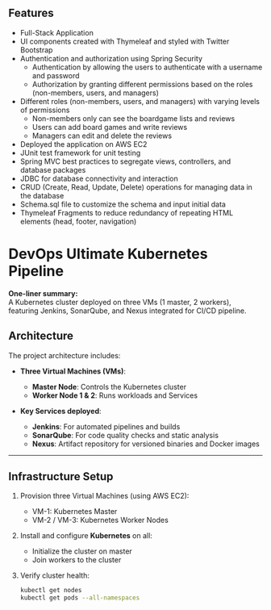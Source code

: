 ## Features

- Full-Stack Application
- UI components created with Thymeleaf and styled with Twitter Bootstrap
- Authentication and authorization using Spring Security
  - Authentication by allowing the users to authenticate with a username and password
  - Authorization by granting different permissions based on the roles (non-members, users, and managers)
- Different roles (non-members, users, and managers) with varying levels of permissions
  - Non-members only can see the boardgame lists and reviews
  - Users can add board games and write reviews
  - Managers can edit and delete the reviews
- Deployed the application on AWS EC2
- JUnit test framework for unit testing
- Spring MVC best practices to segregate views, controllers, and database packages
- JDBC for database connectivity and interaction
- CRUD (Create, Read, Update, Delete) operations for managing data in the database
- Schema.sql file to customize the schema and input initial data
- Thymeleaf Fragments to reduce redundancy of repeating HTML elements (head, footer, navigation)
# DevOps Ultimate Kubernetes Pipeline

**One-liner summary:**  
A Kubernetes cluster deployed on three VMs (1 master, 2 workers), featuring Jenkins, SonarQube, and Nexus integrated for  CI/CD pipeline.


##  Architecture

The project architecture includes:

- **Three Virtual Machines (VMs)**:
  - **Master Node**: Controls the Kubernetes cluster
  - **Worker Node 1 & 2**: Runs workloads and Services

- **Key Services deployed**:
  - **Jenkins**: For automated pipelines and builds
  - **SonarQube**: For code quality checks and static analysis
  - **Nexus**: Artifact repository for versioned binaries and Docker images

---

##  Infrastructure Setup

1. Provision three Virtual Machines (using AWS EC2):
   - VM-1: Kubernetes Master
   - VM-2 / VM-3: Kubernetes Worker Nodes

2. Install and configure **Kubernetes** on all:
   - Initialize the cluster on master
   - Join workers to the cluster

3. Verify cluster health:
   ```bash
   kubectl get nodes
   kubectl get pods --all-namespaces

